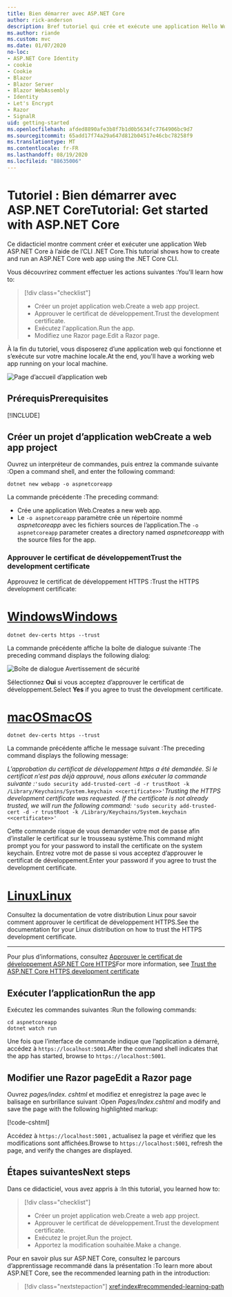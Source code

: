 ```yaml
---
title: Bien démarrer avec ASP.NET Core
author: rick-anderson
description: Bref tutoriel qui crée et exécute une application Hello World de base à l’aide d’ASP.NET Core.
ms.author: riande
ms.custom: mvc
ms.date: 01/07/2020
no-loc:
- ASP.NET Core Identity
- cookie
- Cookie
- Blazor
- Blazor Server
- Blazor WebAssembly
- Identity
- Let's Encrypt
- Razor
- SignalR
uid: getting-started
ms.openlocfilehash: afded8890afe3b8f7b1d0b5634fc7764906bc9d7
ms.sourcegitcommit: 65add17f74a29a647d812b04517e46cbc78258f9
ms.translationtype: MT
ms.contentlocale: fr-FR
ms.lasthandoff: 08/19/2020
ms.locfileid: "88635006"
---
```

# <a name="tutorial-get-started-with-aspnet-core"></a><span data-ttu-id="e940a-103">Tutoriel : Bien démarrer avec ASP.NET Core</span><span class="sxs-lookup"><span data-stu-id="e940a-103">Tutorial: Get started with ASP.NET Core</span></span>

<span data-ttu-id="e940a-104">Ce didacticiel montre comment créer et exécuter une application Web ASP.NET Core à l’aide de l’CLI .NET Core.</span><span class="sxs-lookup"><span data-stu-id="e940a-104">This tutorial shows how to create and run an ASP.NET Core web app using the .NET Core CLI.</span></span>

<span data-ttu-id="e940a-105">Vous découvrirez comment effectuer les actions suivantes :</span><span class="sxs-lookup"><span data-stu-id="e940a-105">You'll learn how to:</span></span>

> [!div class="checklist"]
> * <span data-ttu-id="e940a-106">Créer un projet application web.</span><span class="sxs-lookup"><span data-stu-id="e940a-106">Create a web app project.</span></span>
> * <span data-ttu-id="e940a-107">Approuver le certificat de développement.</span><span class="sxs-lookup"><span data-stu-id="e940a-107">Trust the development certificate.</span></span>
> * <span data-ttu-id="e940a-108">Exécutez l'application.</span><span class="sxs-lookup"><span data-stu-id="e940a-108">Run the app.</span></span>
> * <span data-ttu-id="e940a-109">Modifiez une Razor page.</span><span class="sxs-lookup"><span data-stu-id="e940a-109">Edit a Razor page.</span></span>

<span data-ttu-id="e940a-110">À la fin du tutoriel, vous disposerez d’une application web qui fonctionne et s’exécute sur votre machine locale.</span><span class="sxs-lookup"><span data-stu-id="e940a-110">At the end, you'll have a working web app running on your local machine.</span></span>

![Page d’accueil d’application web](_static/home-page.png)

## <a name="prerequisites"></a><span data-ttu-id="e940a-112">Prérequis</span><span class="sxs-lookup"><span data-stu-id="e940a-112">Prerequisites</span></span>

[!INCLUDE[](~/includes/3.1-SDK.md)]

## <a name="create-a-web-app-project"></a><span data-ttu-id="e940a-113">Créer un projet d’application web</span><span class="sxs-lookup"><span data-stu-id="e940a-113">Create a web app project</span></span>

<span data-ttu-id="e940a-114">Ouvrez un interpréteur de commandes, puis entrez la commande suivante :</span><span class="sxs-lookup"><span data-stu-id="e940a-114">Open a command shell, and enter the following command:</span></span>

```dotnetcli
dotnet new webapp -o aspnetcoreapp
```

<span data-ttu-id="e940a-115">La commande précédente :</span><span class="sxs-lookup"><span data-stu-id="e940a-115">The preceding command:</span></span>

* <span data-ttu-id="e940a-116">Crée une application Web.</span><span class="sxs-lookup"><span data-stu-id="e940a-116">Creates a new web app.</span></span>  
* <span data-ttu-id="e940a-117">Le `-o aspnetcoreapp` paramètre crée un répertoire nommé *aspnetcoreapp* avec les fichiers sources de l’application.</span><span class="sxs-lookup"><span data-stu-id="e940a-117">The `-o aspnetcoreapp` parameter creates a directory named *aspnetcoreapp* with the source files for the app.</span></span>

### <a name="trust-the-development-certificate"></a><span data-ttu-id="e940a-118">Approuver le certificat de développement</span><span class="sxs-lookup"><span data-stu-id="e940a-118">Trust the development certificate</span></span>

<span data-ttu-id="e940a-119">Approuvez le certificat de développement HTTPS :</span><span class="sxs-lookup"><span data-stu-id="e940a-119">Trust the HTTPS development certificate:</span></span>

# <a name="windows"></a>[<span data-ttu-id="e940a-120">Windows</span><span class="sxs-lookup"><span data-stu-id="e940a-120">Windows</span></span>](#tab/windows)

```dotnetcli
dotnet dev-certs https --trust
```

<span data-ttu-id="e940a-121">La commande précédente affiche la boîte de dialogue suivante :</span><span class="sxs-lookup"><span data-stu-id="e940a-121">The preceding command displays the following dialog:</span></span>

![Boîte de dialogue Avertissement de sécurité](~/getting-started/_static/cert.png)

<span data-ttu-id="e940a-123">Sélectionnez **Oui** si vous acceptez d’approuver le certificat de développement.</span><span class="sxs-lookup"><span data-stu-id="e940a-123">Select **Yes** if you agree to trust the development certificate.</span></span>

# <a name="macos"></a>[<span data-ttu-id="e940a-124">macOS</span><span class="sxs-lookup"><span data-stu-id="e940a-124">macOS</span></span>](#tab/macos)

```dotnetcli
dotnet dev-certs https --trust
```

<span data-ttu-id="e940a-125">La commande précédente affiche le message suivant :</span><span class="sxs-lookup"><span data-stu-id="e940a-125">The preceding command displays the following message:</span></span>

<span data-ttu-id="e940a-126">*L’approbation du certificat de développement https a été demandée. Si le certificat n’est pas déjà approuvé, nous allons exécuter la commande suivante :*`'sudo security add-trusted-cert -d -r trustRoot -k /Library/Keychains/System.keychain <<certificate>>'`</span><span class="sxs-lookup"><span data-stu-id="e940a-126">*Trusting the HTTPS development certificate was requested. If the certificate is not already trusted, we will run the following command:* `'sudo security add-trusted-cert -d -r trustRoot -k /Library/Keychains/System.keychain <<certificate>>'`</span></span>

<span data-ttu-id="e940a-127">Cette commande risque de vous demander votre mot de passe afin d’installer le certificat sur le trousseau système.</span><span class="sxs-lookup"><span data-stu-id="e940a-127">This command might prompt you for your password to install the certificate on the system keychain.</span></span> <span data-ttu-id="e940a-128">Entrez votre mot de passe si vous acceptez d’approuver le certificat de développement.</span><span class="sxs-lookup"><span data-stu-id="e940a-128">Enter your password if you agree to trust the development certificate.</span></span>

# <a name="linux"></a>[<span data-ttu-id="e940a-129">Linux</span><span class="sxs-lookup"><span data-stu-id="e940a-129">Linux</span></span>](#tab/linux)

<span data-ttu-id="e940a-130">Consultez la documentation de votre distribution Linux pour savoir comment approuver le certificat de développement HTTPS.</span><span class="sxs-lookup"><span data-stu-id="e940a-130">See the documentation for your Linux distribution on how to trust the HTTPS development certificate.</span></span>

---

<span data-ttu-id="e940a-131">Pour plus d’informations, consultez [Approuver le certificat de développement ASP.NET Core HTTPS](xref:security/enforcing-ssl#trust-the-aspnet-core-https-development-certificate-on-windows-and-macos)</span><span class="sxs-lookup"><span data-stu-id="e940a-131">For more information, see [Trust the ASP.NET Core HTTPS development certificate](xref:security/enforcing-ssl#trust-the-aspnet-core-https-development-certificate-on-windows-and-macos)</span></span>

## <a name="run-the-app"></a><span data-ttu-id="e940a-132">Exécuter l’application</span><span class="sxs-lookup"><span data-stu-id="e940a-132">Run the app</span></span>

<span data-ttu-id="e940a-133">Exécutez les commandes suivantes :</span><span class="sxs-lookup"><span data-stu-id="e940a-133">Run the following commands:</span></span>

```dotnetcli
cd aspnetcoreapp
dotnet watch run
```

<span data-ttu-id="e940a-134">Une fois que l’interface de commande indique que l’application a démarré, accédez à `https://localhost:5001`.</span><span class="sxs-lookup"><span data-stu-id="e940a-134">After the command shell indicates that the app has started, browse to `https://localhost:5001`.</span></span>

## <a name="edit-a-no-locrazor-page"></a><span data-ttu-id="e940a-135">Modifier une Razor page</span><span class="sxs-lookup"><span data-stu-id="e940a-135">Edit a Razor page</span></span>

<span data-ttu-id="e940a-136">Ouvrez *pages/index. cshtml* et modifiez et enregistrez la page avec le balisage en surbrillance suivant :</span><span class="sxs-lookup"><span data-stu-id="e940a-136">Open *Pages/Index.cshtml* and modify and save the page with the following highlighted markup:</span></span>

[!code-cshtml[](sample/index.cshtml?highlight=9)]

<span data-ttu-id="e940a-137">Accédez à `https://localhost:5001` , actualisez la page et vérifiez que les modifications sont affichées.</span><span class="sxs-lookup"><span data-stu-id="e940a-137">Browse to `https://localhost:5001`, refresh the page, and verify the changes are displayed.</span></span>

## <a name="next-steps"></a><span data-ttu-id="e940a-138">Étapes suivantes</span><span class="sxs-lookup"><span data-stu-id="e940a-138">Next steps</span></span>

<span data-ttu-id="e940a-139">Dans ce didacticiel, vous avez appris à :</span><span class="sxs-lookup"><span data-stu-id="e940a-139">In this tutorial, you learned how to:</span></span>

> [!div class="checklist"]
> * <span data-ttu-id="e940a-140">Créer un projet application web.</span><span class="sxs-lookup"><span data-stu-id="e940a-140">Create a web app project.</span></span>
> * <span data-ttu-id="e940a-141">Approuver le certificat de développement.</span><span class="sxs-lookup"><span data-stu-id="e940a-141">Trust the development certificate.</span></span>
> * <span data-ttu-id="e940a-142">Exécutez le projet.</span><span class="sxs-lookup"><span data-stu-id="e940a-142">Run the project.</span></span>
> * <span data-ttu-id="e940a-143">Apportez la modification souhaitée.</span><span class="sxs-lookup"><span data-stu-id="e940a-143">Make a change.</span></span>

<span data-ttu-id="e940a-144">Pour en savoir plus sur ASP.NET Core, consultez le parcours d’apprentissage recommandé dans la présentation :</span><span class="sxs-lookup"><span data-stu-id="e940a-144">To learn more about ASP.NET Core, see the recommended learning path in the introduction:</span></span>

> [!div class="nextstepaction"]
> <xref:index#recommended-learning-path>
